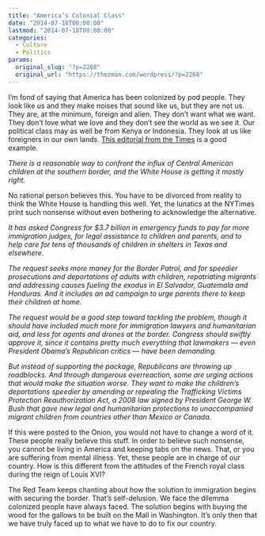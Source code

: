 ```yaml
---
title: "America’s Colonial Class"
date: "2014-07-18T00:00:00"
lastmod: "2014-07-18T00:00:00"
categories:
  - Culture
  - Politics
params:
  original_slug: "?p=2268"
  original_url: "https://thezman.com/wordpress/?p=2268"
---
```


I’m fond of saying that America has been colonized by pod people. They
look like us and they make noises that sound like us, but they are not
us. They are, at the minimum, foreign and alien. They don’t want what we
want. They don’t love what we love and they don’t see the world as we
see it. Our political class may as well be from Kenya or Indonesia. They
look at us like foreigners in our own lands. <a
href="http://www.nytimes.com/2014/07/13/opinion/sunday/congress-must-act-to-help-children-crossing-the-border.html?ref=opinion&amp;_r=1"
rel="noopener noreferrer" target="_blank">This editorial from the
Times</a> is a good example.

*There is a reasonable way to confront the influx of Central American
children at the southern border, and the White House is getting it
mostly right.*

No rational person believes this. You have to be divorced from reality
to think the White House is handling this well. Yet, the lunatics at the
NYTimes print such nonsense without even bothering to acknowledge the
alternative.

*It has asked Congress for $3.7 billion in emergency funds to pay for
more immigration judges, for legal assistance to children and parents,
and to help care for tens of thousands of children in shelters in Texas
and elsewhere.*

*The request seeks more money for the Border Patrol, and for speedier
prosecutions and deportations of adults with children, repatriating
migrants and addressing causes fueling the exodus in El Salvador,
Guatemala and Honduras. And it includes an ad campaign to urge parents
there to keep their children at home.*

*The request would be a good step toward tackling the problem, though it
should have included much more for immigration lawyers and humanitarian
aid, and less for agents and drones at the border. Congress should
swiftly approve it, since it contains pretty much everything that
lawmakers — even President Obama’s Republican critics — have been
demanding.*

*But instead of supporting the package, Republicans are throwing up
roadblocks. And through dangerous overreaction, some are urging actions
that would make the situation worse. They want to make the children’s
deportations speedier by amending or repealing the Trafficking Victims
Protection Reauthorization Act, a 2008 law signed by President George W.
Bush that gave new legal and humanitarian protections to unaccompanied
migrant children from countries other than Mexico or Canada.*

If this were posted to the Onion, you would not have to change a word of
it. These people really believe this stuff. In order to believe such
nonsense, you cannot be living in America and keeping tabs on the news.
That, or you are suffering from mental illness. Yet, these people are in
charge of our country. How is this different from the attitudes of the
French royal class during the reign of Louis XVI?

The Red Team keeps chanting about how the solution to immigration begins
with securing the border. That’s self-delusion. We face the dilemma
colonized people have always faced. The solution begins with buying the
wood for the gallows to be built on the Mall in Washington. It’s only
then that we have truly faced up to what we have to do to fix our
country.
